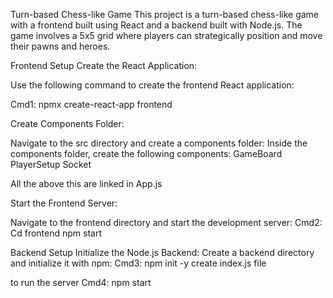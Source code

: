 Turn-based Chess-like Game
This project is a turn-based chess-like game with a frontend built using React and a backend built with Node.js. The game involves a 5x5 grid where players can strategically position and move their pawns and heroes.

Frontend Setup
Create the React Application:

Use the following command to create the frontend React application:

Cmd1: npmx create-react-app frontend

Create Components Folder:

Navigate to the src directory and create a components folder:
Inside the components folder, create the following components:
GameBoard
PlayerSetup
Socket

All the above this are linked in App.js

Start the Frontend Server:

Navigate to the frontend directory and start the development server: 
Cmd2:
Cd frontend
npm start


Backend Setup
Initialize the Node.js Backend:
Create a backend directory and initialize it with npm:
Cmd3: npm init -y
create index.js file

to run the server 
Cmd4: npm start



